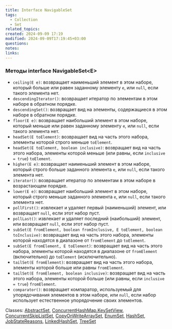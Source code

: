 ```yaml
---
title: Interface NavigableSet
tags:
  - Collection
  - Set
related_topics: 
created: 2024-09-09 17:19
modified: 2024-09-09T17:19:45+03:00
questions: 
notes: 
links: 
---
```

### Методы interface NavigableSet\<E>

- `ceiling(E e)`: возвращает наименьший элемент в этом наборе, который больше или равен заданному элементу `e`, или `null`, если такого элемента нет.
- `descendingIterator()`: возвращает итератор по элементам в этом наборе в обратном порядке.
- `descendingSet()`: возвращает вид на элементы, содержащиеся в этом наборе в обратном порядке.
- `floor(E e)`: возвращает наибольший элемент в этом наборе, который меньше или равен заданному элементу `e`, или `null`, если такого элемента нет.
- `headSet(E toElement)`: возвращает вид на часть этого набора, элементы которой строго меньше `toElement`.
- `headSet(E toElement, boolean inclusive)`: возвращает вид на часть этого набора, элементы которой меньше (или равны, если `inclusive = true`) `toElement`.
- `higher(E e)`: возвращает наименьший элемент в этом наборе, который строго больше заданного элемента `e`, или `null`, если такого элемента нет.
- `iterator()`: возвращает итератор по элементам в этом наборе в возрастающем порядке.
- `lower(E e)`: возвращает наибольший элемент в этом наборе, который строго меньше заданного элемента `e`, или `null`, если такого элемента нет.
- `pollFirst()`: извлекает и удаляет первый (наименьший) элемент, или возвращает `null`, если этот набор пуст.
- `pollLast()`: извлекает и удаляет последний (наибольший) элемент, или возвращает `null`, если этот набор пуст.
- `subSet(E fromElement, boolean fromInclusive, E toElement, boolean toInclusive)`: возвращает вид на часть этого набора, элементы которой находятся в диапазоне от `fromElement` до `toElement`.
- `subSet(E fromElement, E toElement)`: возвращает вид на часть этого набора, элементы которой находятся в диапазоне от `fromElement` (включительно) до `toElement` (исключительно).
- `tailSet(E fromElement)`: возвращает вид на часть этого набора, элементы которой больше или равны `fromElement`.
- `tailSet(E fromElement, boolean inclusive)`: возвращает вид на часть этого набора, элементы которой больше (или равны, если `inclusive = true`) `fromElement`.
- `comparator()`: возвращает компаратор, используемый для упорядочивания элементов в этом наборе, или `null`, если набор использует естественное упорядочение своих элементов.

Classes: [AbstractSet](https://docs.oracle.com/javase/8/docs/api/java/util/AbstractSet.html), [ConcurrentHashMap.KeySetView](https://docs.oracle.com/javase/8/docs/api/java/util/concurrent/ConcurrentHashMap.KeySetView.html), [ConcurrentSkipListSet](https://docs.oracle.com/javase/8/docs/api/java/util/concurrent/ConcurrentSkipListSet.html), [CopyOnWriteArraySet](https://docs.oracle.com/javase/8/docs/api/java/util/concurrent/CopyOnWriteArraySet.html), [EnumSet](https://docs.oracle.com/javase/8/docs/api/java/util/EnumSet.html), [HashSet](https://docs.oracle.com/javase/8/docs/api/java/util/HashSet.html), [JobStateReasons](https://docs.oracle.com/javase/8/docs/api/javax/print/attribute/standard/JobStateReasons.html), [LinkedHashSet](https://docs.oracle.com/javase/8/docs/api/java/util/LinkedHashSet.html), [TreeSet](https://docs.oracle.com/javase/8/docs/api/java/util/TreeSet.html)

